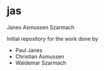 jas
===

Janes Asmussen Szarmach

Initial repository for the work done by 
 - Paul Janes
 - Christian Asmussen
 - Waldemar Szarmach


